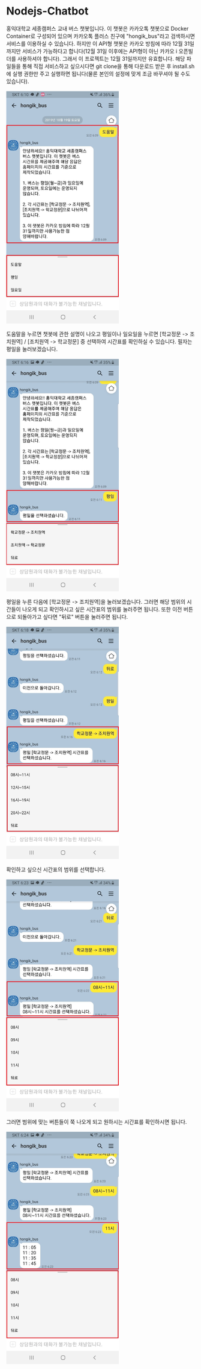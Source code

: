 # Nodejs-Chatbot

홍익대학교 세종캠퍼스 교내 버스 챗봇입니다. 이 챗봇은 카카오톡 챗봇으로 Docker Container로 구성되어 있으며 카카오톡 플러스 친구에 "hongik_bus"라고 검색하시면 서비스를 이용하실 수 있습니다. 하지만 이 API형 챗봇은 카카오 방침에 따라 12월 31일까지만 서비스가 가능하다고 합니다(12월 31일 이후에는 API형이 아닌 카카오 i 오픈빌더를 사용하셔야 합니다). 그래서 이 프로젝트는 12월 31일까지만 유효합니다. 해당 파일들을 통해 직접 서비스하고 싶으시다면 git clone을 통해 다운로드 받은 후 install.sh에 실행 권한만 주고 실행하면 됩니다(물론 본인의 설정에 맞게 조금 바꾸셔야 될 수도 있습니다). <br><br>
<img src="https://github.com/P00HP00H/P00HP00H.github.io/blob/master/img/hello1/19.jpg?raw=true" width="300px">

도움말을 누르면 챗봇에 관한 설명이 나오고 평일이나 일요일을 누르면 [학교정문 -> 조치원역] / [조치원역 -> 학교정문] 중 선택하여 시간표를 확인하실 수 있습니다. 필자는 평일을 눌러보겠습니다.<br><br>
<img src="https://github.com/P00HP00H/P00HP00H.github.io/blob/master/img/hello1/20.jpg?raw=true" width="300px">

평일을 누른 다음에 [학교정문 -> 조치원역]을 눌러보겠습니다. 그러면 해당 범위의 시간들이 나오게 되고 확인하시고 싶은 시간표의 범위를 눌러주면 됩니다. 또한 이전 버튼으로 되돌아가고 싶다면 "뒤로" 버튼을 눌러주면 됩니다.<br><br>
<img src="https://github.com/P00HP00H/P00HP00H.github.io/blob/master/img/hello1/21.jpg?raw=true" width="300px">

확인하고 싶으신 시간표의 범위를 선택합니다.<br><br>
<img src="https://github.com/P00HP00H/P00HP00H.github.io/blob/master/img/hello1/22.jpg?raw=true" width="300px">

그러면 범위에 맞는 버튼들이 쭉 나오게 되고 원하시는 시간표를 확인하시면 됩니다.<br><br>
<img src="https://github.com/P00HP00H/P00HP00H.github.io/blob/master/img/hello1/23.jpg?raw=true" width="300px">
